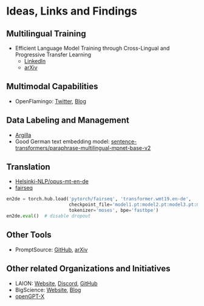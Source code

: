 # Ideas, Links and Findings

## Multilingual Training
- Efficient Language Model Training through Cross-Lingual and Progressive Transfer Learning
  - [LinkedIn](https://www.linkedin.com/posts/activity-7044989507972030464-g4hC)
  - [arXiv](https://arxiv.org/abs/2301.09626)

## Multimodal Capabilities
- OpenFlamingo:
[Twitter](https://twitter.com/hardmaru/status/1640891630356946944),
[Blog](https://laion.ai/blog/open-flamingo/)

## Data Labeling and Management
- [Argilla](https://www.argilla.io/)
- Good German text embedding model:
[sentence-transformers/paraphrase-multilingual-mpnet-base-v2](https://huggingface.co/sentence-transformers/paraphrase-multilingual-mpnet-base-v2)

## Translation
- [Helsinki-NLP/opus-mt-en-de](https://huggingface.co/Helsinki-NLP/opus-mt-en-de)
- [fairseq](https://github.com/facebookresearch/fairseq/blob/main/examples/translation/README.md)
```python
en2de = torch.hub.load('pytorch/fairseq', 'transformer.wmt19.en-de',
                       checkpoint_file='model1.pt:model2.pt:model3.pt:model4.pt',
                       tokenizer='moses', bpe='fastbpe')
en2de.eval()  # disable dropout
```

## Other Tools
- PromptSource:
[GitHub](https://github.com/bigscience-workshop/promptsource),
[arXiv](https://arxiv.org/abs/2110.08207)

## Other related Organizations and Initiatives
- LAION:
[Website](https://laion.ai/),
[Discord](https://discord.gg/xBPBXfcFHd),
[GitHub](https://github.com/LAION-AI/)
- BigScience:
[Website](https://bigscience.huggingface.co/),
[Blog](https://bigscience.huggingface.co/blog)
- [openGPT-X](https://opengpt-x.de/)
